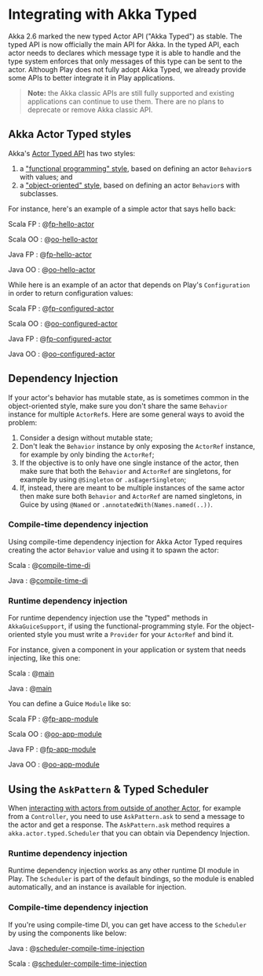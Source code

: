 <!--- Copyright (C) from 2022 The Play Framework Contributors <https://github.com/playframework>, 2011-2021 Lightbend Inc. <https://www.lightbend.com> -->

# Integrating with Akka Typed

Akka 2.6 marked the new typed Actor API ("Akka Typed") as stable. The typed API is now officially the main API for Akka. In the typed API, each actor needs to declares which message type it is able to handle and the type system enforces that only messages of this type can be sent to the actor. Although Play does not fully adopt Akka Typed, we already provide some APIs to better integrate it in Play applications.

> **Note:** the Akka classic APIs are still fully supported and existing applications can continue to use them. There are no plans to deprecate or remove Akka classic API. 

## Akka Actor Typed styles

Akka's [Actor Typed API][] has two styles:

1. a ["functional programming" style][fp-style], based on defining an actor `Behavior`s with values; and
2. a ["object-oriented" style][oo-style], based on defining an actor `Behavior`s with subclasses.

[Actor Typed API]: https://doc.akka.io/docs/akka/2.6/typed/actors.html
[fp-style]: https://doc.akka.io/docs/akka/2.6/typed/actors.html#functional-style
[oo-style]: https://doc.akka.io/docs/akka/2.6/typed/actors.html#object-oriented-style

For instance, here's an example of a simple actor that says hello back:

Scala FP
: @[fp-hello-actor](code/scalaguide/akka/typed/fp/HelloActor.scala)

Scala OO
: @[oo-hello-actor](code/scalaguide/akka/typed/oo/HelloActor.scala)

Java FP
: @[fp-hello-actor](code/javaguide/akka/typed/fp/HelloActor.java)

Java OO
: @[oo-hello-actor](code/javaguide/akka/typed/oo/HelloActor.java)

While here is an example of an actor that depends on Play's `Configuration` in order to return configuration values:

Scala FP
: @[fp-configured-actor](code/scalaguide/akka/typed/fp/ConfiguredActor.scala)

Scala OO
: @[oo-configured-actor](code/scalaguide/akka/typed/oo/ConfiguredActor.scala)

Java FP
: @[fp-configured-actor](code/javaguide/akka/typed/fp/ConfiguredActor.java)

Java OO
: @[oo-configured-actor](code/javaguide/akka/typed/oo/ConfiguredActor.java)

## Dependency Injection

If your actor's behavior has mutable state, as is sometimes common in the object-oriented style, make sure you don't share the same `Behavior` instance for multiple `ActorRef`s.  Here are some general ways to avoid the problem:

1. Consider a design without mutable state;
2. Don't leak the `Behavior` instance by only exposing the `ActorRef` instance, for example by only binding the `ActorRef`;
3. If the objective is to only have one single instance of the actor, then make sure that both the `Behavior` and `ActorRef` are singletons, for example by using `@Singleton` or `.asEagerSingleton`;
4. If, instead, there are meant to be multiple instances of the same actor then make sure both `Behavior` and `ActorRef` are named singletons, in Guice by using `@Named` or `.annotatedWith(Names.named(..))`.

### Compile-time dependency injection

Using compile-time dependency injection for Akka Actor Typed requires creating the actor `Behavior` value and using it to spawn the actor:

Scala
: @[compile-time-di](code/scalaguide/akka/typed/fp/AppComponents.scala)

Java
: @[compile-time-di](code/javaguide/akka/typed/oo/AppComponents.java)

### Runtime dependency injection

For runtime dependency injection use the "typed" methods in `AkkaGuiceSupport`, if using the functional-programming style.  For the object-oriented style you must write a `Provider` for your `ActorRef` and bind it.

For instance, given a component in your application or system that needs injecting, like this one:

Scala
: @[main](code/scalaguide/akka/typed/fp/Main.scala)

Java
: @[main](code/javaguide/akka/typed/oo/Main.java)

You can define a Guice `Module` like so:

Scala FP
: @[fp-app-module](code/scalaguide/akka/typed/fp/AppModule.scala)

Scala OO
: @[oo-app-module](code/scalaguide/akka/typed/oo/AppModule.scala)

Java FP
: @[fp-app-module](code/javaguide/akka/typed/fp/AppModule.java)

Java OO
: @[oo-app-module](code/javaguide/akka/typed/oo/AppModule.java)


## Using the `AskPattern` & Typed Scheduler

When [interacting with actors from outside of another Actor](https://doc.akka.io/docs/akka/2.6/typed/interaction-patterns.html#request-response-with-ask-from-outside-an-actor), for example from a `Controller`, you need to use `AskPattern.ask` to send a message to the actor and get a response. The `AskPattern.ask` method requires a `akka.actor.typed.Scheduler` that you can obtain via Dependency Injection.

### Runtime dependency injection

Runtime dependency injection works as any other runtime DI module in Play. The `Scheduler` is part of the default bindings, so the module is enabled automatically, and an instance is available for injection.

### Compile-time dependency injection

If you're using compile-time DI, you can get have access to the `Scheduler` by using the components like below:

Java
: @[scheduler-compile-time-injection](code/javaguide/akka/components/ComponentsWithTypedScheduler.java)

Scala
: @[scheduler-compile-time-injection](code/scalaguide/akka/components/ComponentsWithTypedScheduler.scala)
